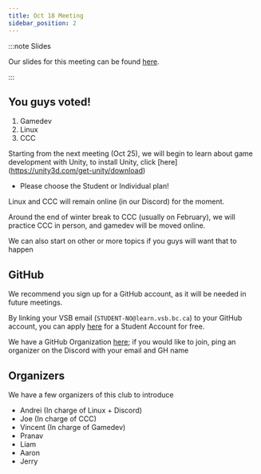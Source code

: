 ```yaml
---
title: Oct 18 Meeting
sidebar_position: 2
---
```


:::note Slides

Our slides for this meeting can be found [here](https://docs.google.com/presentation/d/1dWRDk80JZTT-nNqGqiMydNUqU0wCwOKf_zMUWh3Jz-w/edit?usp=sharing).

:::

## You guys voted!

1. Gamedev
2. Linux
3. CCC

Starting from the next meeting (Oct 25), we will begin to learn about game development with Unity, to install Unity, click [here] (https://unity3d.com/get-unity/download)
  - Please choose the Student or Individual plan!

Linux and CCC will remain online (in our Discord) for the moment.

Around the end of winter break to CCC (usually on February), we will practice CCC in person, and gamedev will be moved online.

We can also start on other or more topics if you guys will want that to happen

## GitHub

We recommend you sign up for a GitHub account, as it will be needed in future meetings.

By linking your VSB email (`STUDENT-NO@learn.vsb.bc.ca`) to your GitHub account, you can apply [here](https://education.github.com/pack) for a Student Account for free.

We have a GitHub Organization [here](https://github.com/Bulldog-Computer-Club); if you would like to join, ping an organizer on the Discord with your email and GH name

## Organizers

We have a few organizers of this club to introduce

- Andrei (In charge of Linux + Discord)
- Joe (In charge of CCC)
- Vincent (In charge of Gamedev)
- Pranav
- Liam
- Aaron
- Jerry
